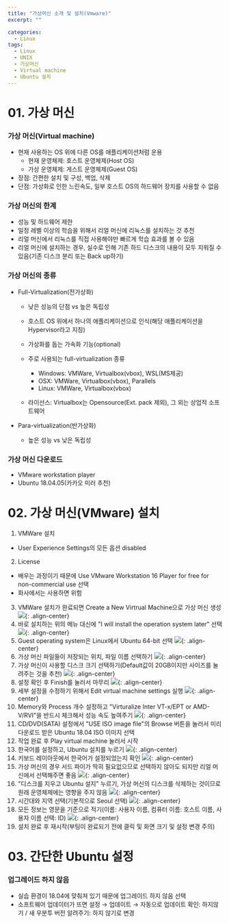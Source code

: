 ```yaml
---
title: "가상머신 소개 및 설치(Vmware)"
excerpt: ""

categories:
  - Linux
tags:
  - Linux
  - UNIX
  - 가상머신
  - Virtual machine
  - Ubuntu 설치
---
```

# 01. 가상 머신
### 가상 머신(Virtual machine)
- 현재 사용하는 OS 위에 다른 OS를 애플리케이션처럼 운용
  - 현재 운영체제: 호스트 운영체제(Host OS)
  - 가상 운영체제: 게스트 운영체제(Guest OS)
- 장점: 간편한 설치 및 구성, 백업, 삭제
- 단점: 가상화로 인한 느린속도, 일부 호스트 OS의 하드웨어 장치를 사용할 수 없음

### 가상 머신의 한계
- 성능 및 하드웨어 제한
- 일정 레벨 이상의 학습을 위해서 리얼 머신에 리눅스를 설치하는 것 추천
- 리얼 머신에서 리눅스를 직접 사용해야만 빠르게 학습 효과를 볼 수 있음
- 리얼 머신에 설치하는 경우, 실수로 인해 기존 하드 디스크의 내용이 모두 지워질 수 있음(기존 디스크 분리 또는 Back up하기)

### 가상 머신의 종류
- Full-Virtualization(전가상화)
  - 낮은 성능의 단점 vs 높은 독립성
  - 호스트 OS 위에서 하나의 애플리케이션으로 인식(해당 애플리케이션을 Hypervisor라고 지칭)
  - 가상화를 돕는 가속화 기능(optional)

  - 주로 사용되는 full-virtualization 종류
    - Windows: VMWare, Virtualbox(vbox), WSL(MS제공)
    - OSX: VMWare, Virtualbox(vbox), Parallels
    - Linux: VMWare, Virtualbox(vbox)
  - 라이선스: Virtualbox는 Opensource(Ext. pack 제외), 그 외는 상업적 소프트웨어

- Para-virtualization(반가상화)
  - 높은 성능 vs 낮은 독립성

### 가상 머신 다운로드
- VMware workstation player
- Ubuntu 18.04.05(카카오 미러 추천)


# 02. 가상 머신(VMware) 설치
1. VMWare 설치
  - User Experience Settings의 모든 옵션 disabled
2. License
  - 배우는 과정이기 때문에 Use VMware Workstation 16 Player for free for non-commercial use 선택
  - 화사에서는 사용하면 위험
3. VMWare 설치가 완료되면 Create a New Virtrual Machine으로 가상 머신 생성
   ![]({{site.url}}/assets/images/2021-04-26-Linux-Basic-1/1.PNG){: .align-center}
4. 바로 설치하는 위의 메뉴 대신에 "I will install the operation system later" 선택
   ![]({{site.url}}/assets/images/2021-04-26-Linux-Basic-1/2.PNG){: .align-center}
5. Guest operating system은 Linux에서 Ubuntu 64-bit 선택
   ![]({{site.url}}/assets/images/2021-04-26-Linux-Basic-1/3.PNG){: .align-center}
6. 가상 머신 파일들이 저장되는 위치, 파일 이름 선택하기
   ![]({{site.url}}/assets/images/2021-04-26-Linux-Basic-1/4.PNG){: .align-center}
7. 가상 머신이 사용할 디스크 크기 선택하기(Default값이 20GB이지만 사이즈를 눌려주는 것을 추천)
   ![]({{site.url}}/assets/images/2021-04-26-Linux-Basic-1/5.PNG){: .align-center}
8. 설정 확인 후 Finish를 눌러서 마무리
   ![]({{site.url}}/assets/images/2021-04-26-Linux-Basic-1/6.PNG){: .align-center}
9. 세부 설정을 수정하기 위해서 Edit virtual machine settings 실행
   ![]({{site.url}}/assets/images/2021-04-26-Linux-Basic-1/7.PNG){: .align-center}
10. Memory와 Process 개수 설정하고 "Virturalize Inter VT-x/EPT or AMD-V/RVI"을 반드시 체크해서 성능 속도 높여주기
   ![]({{site.url}}/assets/images/2021-04-26-Linux-Basic-1/9.PNG){: .align-center}
11. CD/DVD(SATA) 설정에서 "USE ISO image file"의 Browse 버튼을 눌러서 미리 다운로드 받은 Ubuntu 18.04 ISO 이미지 선택
12. 작업 완료 후 Play virtual machine 눌러서 시작
13. 한국어를 설정하고, Ubuntu 설치를 누르기
   ![]({{site.url}}/assets/images/2021-04-26-Linux-Basic-1/10.PNG){: .align-center}
14. 키보드 레이아웃에서 한국어가 설정되었는지 확인
   ![]({{site.url}}/assets/images/2021-04-26-Linux-Basic-1/11.PNG){: .align-center}
15. 가상 머신의 경우 서드 파이가 딱히 필요없으므로 선택하지 않아도 되지만 리얼 머신에서 선택해주면 좋음
   ![]({{site.url}}/assets/images/2021-04-26-Linux-Basic-1/12.PNG){: .align-center}
16. "디스크를 지우고 Ubuntu 설지" 누르기, 가상 머신의 디스크를 삭제하는 것이므로 원래 운영체제에는 영향을 주지 않음
   ![]({{site.url}}/assets/images/2021-04-26-Linux-Basic-1/13.PNG){: .align-center}
17. 시간대와 지역 선택(기본적으로 Seoul 선택)
   ![]({{site.url}}/assets/images/2021-04-26-Linux-Basic-1/14.PNG){: .align-center}
18. 모든 정보는 영문을 기준으로 적기(이름: 사용자 이름, 컴퓨터 이름: 호스트 이름, 사용자 이름 선택: ID)
   ![]({{site.url}}/assets/images/2021-04-26-Linux-Basic-1/15.PNG){: .align-center}
19. 설치 완료 후 재시작(부팅이 완료되기 전에 클릭 및 화면 크기 및 설정 변경 주의)


# 03. 간단한 Ubuntu 설정
### 업그레이드 하지 않음
- 실습 환경이 18.04에 맞춰져 있기 때문에 업그레이드 하지 않음 선택
- 소프트웨어 업데이터가 뜨면 설정 → 업데이트 → 자동으로 업데이트 확인: 하지않기 / 새 우분투 버전 알려주기: 하지 않기로 변경
